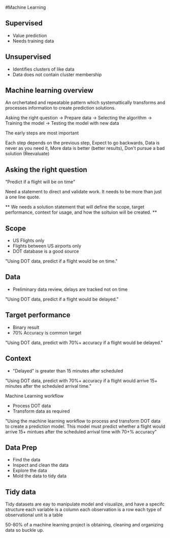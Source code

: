 #Machine Learning

## Supervised 

- Value prediction 
- Needs training data

## Unsupervised

- Identifies clusters of like data
- Data does not contain cluster membership

## Machine learning overview

An orchertated and repeatable pattern which systemattically transforms and processes information to create prediction solutions.

Asking the right question -> Prepare data -> Selecting the algorithm -> Training the model -> Testing the model with new data

The early steps are most important

Each step depends on the previous step, Expect to go backwards, Data is never as you need it, 
More data is better (better results), Don't pursue a bad solution (Reevaluate)

## Asking the right question

"Predict if a flight will be on time"

Need a statement to direct and validate work. It needs to be more than just a one line quote. 

** We needs a solution statement that will define the scope, target performance, context for usage, and how the soltuion will 
be created. **
## Scope

- US Flights only
- Flights between US airports only
- DOT database is a good source

"Using DOT data, predict if a flight would be on time."

## Data
- Preliminary data review, delays are tracked not on time

"Using DOT data, predict if a flight would be delayed."

## Target performance

- Binary result 
- 70% Accuracy is common target
 
"Using DOT data, predict with 70%+ accuracy if a flight would be delayed."

## Context 

- "Delayed" is greater than 15 minutes after scheduled

"Using DOT data, predict with 70%+ accuracy if a flight would arrive 15+ minutes after the scheduled arrival time."

Machine Learning workflow

- Process DOT data
- Transform data as required 

"Using the machine learning workflow to process and transform DOT data to create a prediction model. This model must
predict whether a flight would arrive 15+ mintues after the scheduled arrival time with 70+% accuracy"

## Data Prep

- Find the data
- Inspect and clean the data
- Explore the data
- Mold the data to tidy data

## Tidy data

Tidy datasets are eay to manipulate model and visualize, and have a specifc structure 
each variable is a column
each observation is a row
each type of observational unit is a table

50-80% of a machine learning project is obtaining, cleaning and organizing data so buckle up.